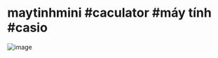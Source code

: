 # maytinhmini #caculator #máy tính #casio
![image](https://user-images.githubusercontent.com/66401141/134932181-8532f7a4-a4da-46aa-a363-b596d64de20e.png)
